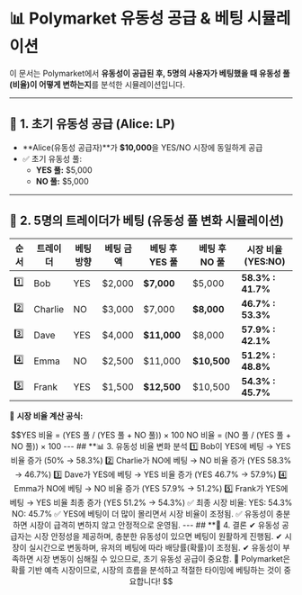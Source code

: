 # 📊 Polymarket 유동성 공급 & 베팅 시뮬레이션

이 문서는 Polymarket에서 **유동성이 공급된 후, 5명의 사용자가 베팅했을 때 유동성 풀(비율)이 어떻게 변하는지**를 분석한 시뮬레이션입니다.

---

## 🔄 **1. 초기 유동성 공급 (Alice: LP)**

- **Alice(유동성 공급자)**가 **$10,000**을 YES/NO 시장에 동일하게 공급
- ✅ 초기 유동성 풀:
    - **YES 풀:** $5,000
    - **NO 풀:** $5,000

---

## 🎯 **2. 5명의 트레이더가 베팅 (유동성 풀 변화 시뮬레이션)**

| 순서 | 트레이더 | 베팅 방향 | 베팅 금액 | 베팅 후 YES 풀 | 베팅 후 NO 풀 | 시장 비율 (YES:NO) |
|---|---|---|---|---|---|---|
| 1️⃣ | Bob | YES | $2,000 | **$7,000** | $5,000 | **58.3% : 41.7%** |
| 2️⃣ | Charlie | NO | $3,000 | $7,000 | **$8,000** | **46.7% : 53.3%** |
| 3️⃣ | Dave | YES | $4,000 | **$11,000** | $8,000 | **57.9% : 42.1%** |
| 4️⃣ | Emma | NO | $2,500 | $11,000 | **$10,500** | **51.2% : 48.8%** |
| 5️⃣ | Frank | YES | $1,500 | **$12,500** | $10,500 | **54.3% : 45.7%** |

📌 **시장 비율 계산 공식:**
```math
YES 비율 = (YES 풀 / (YES 풀 + NO 풀)) × 100
NO 비율 = (NO 풀 / (YES 풀 + NO 풀)) × 100


---

## **📊 3. 유동성 비율 변화 분석

1️⃣ Bob이 YES에 베팅 → YES 비율 증가 (50% → 58.3%)
2️⃣ Charlie가 NO에 베팅 → NO 비율 증가 (YES 58.3% → 46.7%)
3️⃣ Dave가 YES에 베팅 → YES 비율 증가 (YES 46.7% → 57.9%)
4️⃣ Emma가 NO에 베팅 → NO 비율 증가 (YES 57.9% → 51.2%)
5️⃣ Frank가 YES에 베팅 → YES 비율 최종 증가 (YES 51.2% → 54.3%)

✅ 최종 시장 비율:

YES: 54.3%
NO: 45.7%
✅ YES에 베팅이 더 많이 몰리면서 시장 비율이 조정됨.
✅ 유동성이 충분하면 시장이 급격히 변하지 않고 안정적으로 운영됨.

---

## **📌 4. 결론

✔ 유동성 공급자는 시장 안정성을 제공하며, 충분한 유동성이 있으면 베팅이 원활하게 진행됨.
✔ 시장이 실시간으로 변동하며, 유저의 베팅에 따라 배당률(확률)이 조정됨.
✔ 유동성이 부족하면 시장 변동이 심해질 수 있으므로, 초기 유동성 공급이 중요함.

🚀 Polymarket은 확률 기반 예측 시장이므로, 시장의 흐름을 분석하고 적절한 타이밍에 베팅하는 것이 중요합니다!
